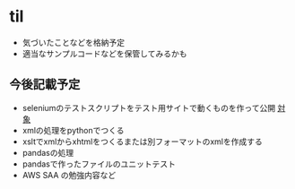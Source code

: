 # til

* 気づいたことなどを格納予定
* 適当なサンプルコードなどを保管してみるかも


## 今後記載予定

* seleniumのテストスクリプトをテスト用サイトで動くものを作って公開 [対象](http://www.selenium.jp/test-site)
* xmlの処理をpythonでつくる
* xsltでxmlからxhtmlをつくるまたは別フォーマットのxmlを作成する
* pandasの処理
* pandasで作ったファイルのユニットテスト
* AWS SAA の勉強内容など


